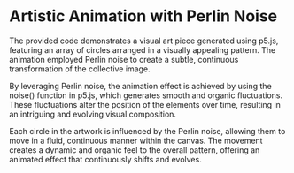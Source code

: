 # Artistic Animation with Perlin Noise

The provided code demonstrates a visual art piece generated using p5.js, featuring an array of circles arranged in a visually appealing pattern. The animation employed Perlin noise to create a subtle, continuous transformation of the collective image.

By leveraging Perlin noise, the animation effect is achieved by using the noise() function in p5.js, which generates smooth and organic fluctuations. These fluctuations alter the position of the elements over time, resulting in an intriguing and evolving visual composition.

Each circle in the artwork is influenced by the Perlin noise, allowing them to move in a fluid, continuous manner within the canvas. The movement creates a dynamic and organic feel to the overall pattern, offering an animated effect that continuously shifts and evolves.